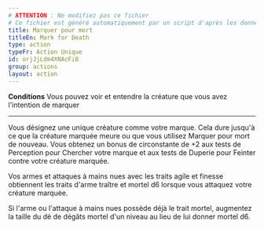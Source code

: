 ```yaml
---
# ATTENTION : Ne modifiez pas ce fichier
# Ce fichier est généré automatiquement par un script d'après les données du module Foundry VTT officiel et de sa traduction
title: Marquer pour mort
titleEn: Mark for Death
type: action
typeFr: Action Unique
id: orjJjLdm4XNAcFi8
group: actions
layout: action
---
```

<p><strong>Conditions</strong> Vous pouvez voir et entendre la créature que vous avez l'intention de marquer</p><hr><p>Vous désignez une unique créature comme votre marque. Cela dure jusqu'à ce que la créature marquée meure ou que vous utilisez Marquer pour mort de nouveau. Vous obtenez un bonus de circonstante de +2 aux tests de Perception pour <a class="entity-link" draggable="true" data-pack="pf2e.actionspf2e" data-id="BlAOM2X92SI6HMtJ">Chercher</a> votre marque et aux tests de Duperie pour <a class="entity-link" draggable="true" data-pack="pf2e.actionspf2e" data-id="QNAVeNKtHA0EUw4X">Feinter</a> contre votre créature marquée.</p><p>Vos armes et attaques à mains nues avec les traits agile et finesse obtiennent les traits d'arme traître et mortel d6 lorsque vous attaquez votre créature marquée.</p><p>Si l'arme ou l'attaque à mains nues possède déjà le trait mortel, augmentez la taille du dé de dégâts mortel d'un niveau au lieu de lui donner mortel d6.</p>
